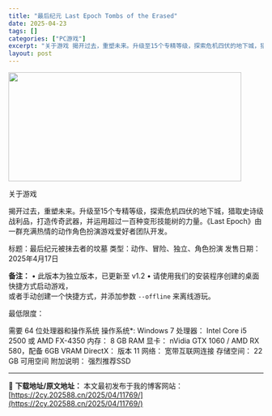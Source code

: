 ```yaml
---
title: "最后纪元 Last Epoch Tombs of the Erased"
date: 2025-04-23
tags: []
categories: ["PC游戏"]
excerpt: "关于游戏 揭开过去，重塑未来。升级至15个专精等级，探索危机四伏的地下城，猎取史诗级战利品，打造传奇武器，并运用超过一百种变形技能树的力量。《Last Epoch》由一群充满热情的动作角色扮演游戏爱好者团队开发。 标题：最后纪元被抹去者的坟墓 类型：动作、冒险、独立、角色扮演 发售日期：2025年4&hellip;"
layout: post
---
```


<img class="aligncenter size-full wp-image-11766" src="https://2cy.202588.cn/wp-content/uploads/2025/04/2025042307523750.webp" alt="" width="460" height="215" />

关于游戏

揭开过去，重塑未来。升级至15个专精等级，探索危机四伏的地下城，猎取史诗级战利品，打造传奇武器，并运用超过一百种变形技能树的力量。《Last Epoch》由一群充满热情的动作角色扮演游戏爱好者团队开发。

标题：最后纪元被抹去者的坟墓
类型：动作、冒险、独立、角色扮演
发售日期：2025年4月17日

<strong>备注：</strong>
• 此版本为独立版本，已更新至 v1.2
• 请使用我们的安装程序创建的桌面快捷方式启动游戏，<br data-start="24" data-end="27" />或者手动创建一个快捷方式，并添加参数 <code data-start="46" data-end="57">--offline</code> 来离线游玩。

最低限度：

需要 64 位处理器和操作系统
操作系统*: Windows 7
处理器： Intel Core i5 2500 或 AMD FX-4350
内存： 8 GB RAM
显卡： nVidia GTX 1060 / AMD RX 580，配备 6GB VRAM
DirectX： 版本 11
网络： 宽带互联网连接
存储空间： 22 GB 可用空间
附加说明： 强烈推荐SSD

---
📖 **下载地址/原文地址：** 本文最初发布于我的博客网站：[https://2cy.202588.cn/2025/04/11769/](https://2cy.202588.cn/2025/04/11769/)
